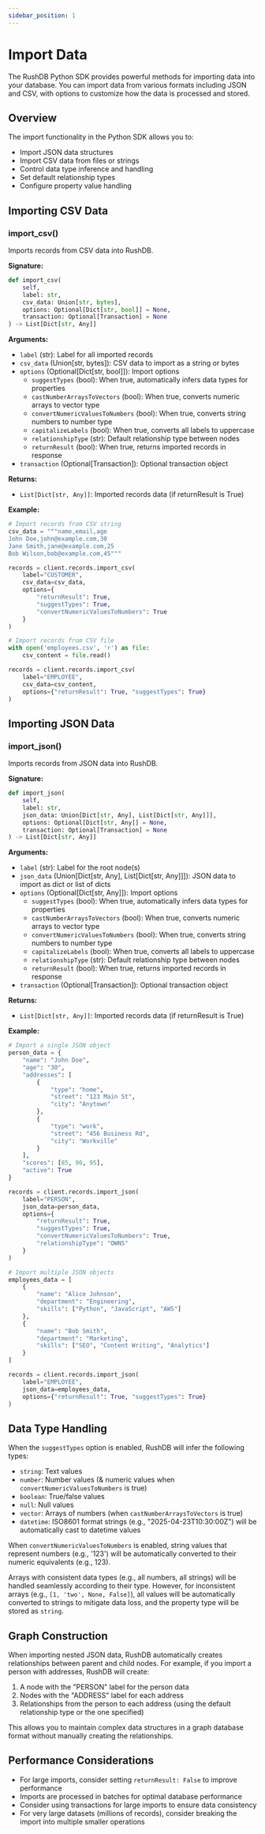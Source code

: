 ```yaml
---
sidebar_position: 1
---
```


# Import Data

The RushDB Python SDK provides powerful methods for importing data into your database. You can import data from various formats including JSON and CSV, with options to customize how the data is processed and stored.

## Overview

The import functionality in the Python SDK allows you to:
- Import JSON data structures
- Import CSV data from files or strings
- Control data type inference and handling
- Set default relationship types
- Configure property value handling

## Importing CSV Data

### import_csv()

Imports records from CSV data into RushDB.

**Signature:**
```python
def import_csv(
    self,
    label: str,
    csv_data: Union[str, bytes],
    options: Optional[Dict[str, bool]] = None,
    transaction: Optional[Transaction] = None
) -> List[Dict[str, Any]]
```

**Arguments:**
- `label` (str): Label for all imported records
- `csv_data` (Union[str, bytes]): CSV data to import as a string or bytes
- `options` (Optional[Dict[str, bool]]): Import options
  - `suggestTypes` (bool): When true, automatically infers data types for properties
  - `castNumberArraysToVectors` (bool): When true, converts numeric arrays to vector type
  - `convertNumericValuesToNumbers` (bool): When true, converts string numbers to number type
  - `capitalizeLabels` (bool): When true, converts all labels to uppercase
  - `relationshipType` (str): Default relationship type between nodes
  - `returnResult` (bool): When true, returns imported records in response
- `transaction` (Optional[Transaction]): Optional transaction object

**Returns:**
- `List[Dict[str, Any]]`: Imported records data (if returnResult is True)

**Example:**
```python
# Import records from CSV string
csv_data = """name,email,age
John Doe,john@example.com,30
Jane Smith,jane@example.com,25
Bob Wilson,bob@example.com,45"""

records = client.records.import_csv(
    label="CUSTOMER",
    csv_data=csv_data,
    options={
        "returnResult": True,
        "suggestTypes": True,
        "convertNumericValuesToNumbers": True
    }
)

# Import records from CSV file
with open('employees.csv', 'r') as file:
    csv_content = file.read()

records = client.records.import_csv(
    label="EMPLOYEE",
    csv_data=csv_content,
    options={"returnResult": True, "suggestTypes": True}
)
```

## Importing JSON Data

### import_json()

Imports records from JSON data into RushDB.

**Signature:**
```python
def import_json(
    self,
    label: str,
    json_data: Union[Dict[str, Any], List[Dict[str, Any]]],
    options: Optional[Dict[str, Any]] = None,
    transaction: Optional[Transaction] = None
) -> List[Dict[str, Any]]
```

**Arguments:**
- `label` (str): Label for the root node(s)
- `json_data` (Union[Dict[str, Any], List[Dict[str, Any]]]): JSON data to import as dict or list of dicts
- `options` (Optional[Dict[str, Any]]): Import options
  - `suggestTypes` (bool): When true, automatically infers data types for properties
  - `castNumberArraysToVectors` (bool): When true, converts numeric arrays to vector type
  - `convertNumericValuesToNumbers` (bool): When true, converts string numbers to number type
  - `capitalizeLabels` (bool): When true, converts all labels to uppercase
  - `relationshipType` (str): Default relationship type between nodes
  - `returnResult` (bool): When true, returns imported records in response
- `transaction` (Optional[Transaction]): Optional transaction object

**Returns:**
- `List[Dict[str, Any]]`: Imported records data (if returnResult is True)

**Example:**
```python
# Import a single JSON object
person_data = {
    "name": "John Doe",
    "age": "30",
    "addresses": [
        {
            "type": "home",
            "street": "123 Main St",
            "city": "Anytown"
        },
        {
            "type": "work",
            "street": "456 Business Rd",
            "city": "Workville"
        }
    ],
    "scores": [85, 90, 95],
    "active": True
}

records = client.records.import_json(
    label="PERSON",
    json_data=person_data,
    options={
        "returnResult": True,
        "suggestTypes": True,
        "convertNumericValuesToNumbers": True,
        "relationshipType": "OWNS"
    }
)

# Import multiple JSON objects
employees_data = [
    {
        "name": "Alice Johnson",
        "department": "Engineering",
        "skills": ["Python", "JavaScript", "AWS"]
    },
    {
        "name": "Bob Smith",
        "department": "Marketing",
        "skills": ["SEO", "Content Writing", "Analytics"]
    }
]

records = client.records.import_json(
    label="EMPLOYEE",
    json_data=employees_data,
    options={"returnResult": True, "suggestTypes": True}
)
```

## Data Type Handling

When the `suggestTypes` option is enabled, RushDB will infer the following types:

- `string`: Text values
- `number`: Number values (& numeric values when `convertNumericValuesToNumbers` is true)
- `boolean`: True/false values
- `null`: Null values
- `vector`: Arrays of numbers (when `castNumberArraysToVectors` is true)
- `datetime`: ISO8601 format strings (e.g., "2025-04-23T10:30:00Z") will be automatically cast to datetime values

When `convertNumericValuesToNumbers` is enabled, string values that represent numbers (e.g., '123') will be automatically converted to their numeric equivalents (e.g., 123).

Arrays with consistent data types (e.g., all numbers, all strings) will be handled seamlessly according to their type. However, for inconsistent arrays (e.g., `[1, 'two', None, False]`), all values will be automatically converted to strings to mitigate data loss, and the property type will be stored as `string`.

## Graph Construction

When importing nested JSON data, RushDB automatically creates relationships between parent and child nodes. For example, if you import a person with addresses, RushDB will create:

1. A node with the "PERSON" label for the person data
2. Nodes with the "ADDRESS" label for each address
3. Relationships from the person to each address (using the default relationship type or the one specified)

This allows you to maintain complex data structures in a graph database format without manually creating the relationships.

## Performance Considerations

- For large imports, consider setting `returnResult: False` to improve performance
- Imports are processed in batches for optimal database performance
- Consider using transactions for large imports to ensure data consistency
- For very large datasets (millions of records), consider breaking the import into multiple smaller operations
